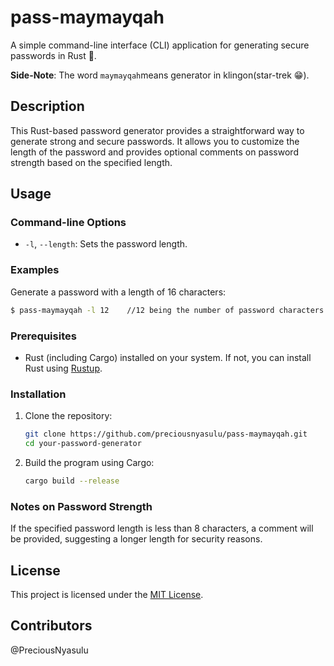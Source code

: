 # pass-maymayqah

A simple command-line interface (CLI) application for generating secure passwords in Rust 🦀.

**Side-Note**: The word `maymayqah`means generator in klingon(star-trek 😁).

## Description

This Rust-based password generator provides a straightforward way to generate strong and secure passwords. It allows you to customize the length of the password and provides optional comments on password strength based on the specified length.

## Usage
### Command-line Options

- `-l`, `--length`: Sets the password length.

### Examples

Generate a password with a length of 16 characters:
```bash
$ pass-maymayqah -l 12    //12 being the number of password characters
```

### Prerequisites

- Rust (including Cargo) installed on your system. If not, you can install Rust using [Rustup](https://www.rust-lang.org/tools/install).

### Installation

1. Clone the repository:

   ```bash
   git clone https://github.com/preciousnyasulu/pass-maymayqah.git
   cd your-password-generator
   ```

2. Build the program using Cargo:

   ```bash
   cargo build --release
   ```


### Notes on Password Strength

If the specified password length is less than 8 characters, a comment will be provided, suggesting a longer length for security reasons.

## License

This project is licensed under the [MIT License](LICENSE).

## Contributors
@PreciousNyasulu